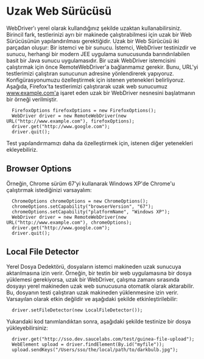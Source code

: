 # Uzak Web Sürücüsü
WebDriver'ı yerel olarak kullandığınız şekilde uzaktan kullanabilirsiniz.
Birincil fark, testlerinizi ayrı bir makinede çalıştırabilmesi için uzak bir Web Sürücüsünün yapılandırılması gerektiğidir.
Uzak bir Web Sürücüsü iki parçadan oluşur: Bir istemci ve bir sunucu.
İstemci, WebDriver testinizdir ve sunucu, herhangi bir modern JEE uygulama sunucusunda barındırılabilen basit bir Java sunucu uygulamasıdır.
Bir uzak WebDriver istemcisini çalıştırmak için önce RemoteWebDriver'a bağlanmamız gerekir.
Bunu, URL'yi testlerimizi çalıştıran sunucunun adresine yönlendirerek yapıyoruz. Konfigürasyonumuzu özelleştirmek için istenen yetenekleri belirliyoruz.
Aşağıda, Firefox'ta testlerimizi çalıştırarak uzak web sunucumuz www.example.com'a işaret eden uzak bir WebDriver nesnesini başlatmanın bir örneği verilmiştir.

      FirefoxOptions firefoxOptions = new FirefoxOptions();
      WebDriver driver = new RemoteWebDriver(new URL("http://www.example.com"), firefoxOptions);
      driver.get("http://www.google.com");
      driver.quit();
      
Test yapılandırmamızı daha da özelleştirmek için, istenen diğer yetenekleri ekleyebiliriz.

## Browser Options 
Örneğin, Chrome sürüm 67'yi kullanarak Windows XP'de Chrome'u çalıştırmak istediğinizi varsayalım:

      ChromeOptions chromeOptions = new ChromeOptions();
      chromeOptions.setCapability("browserVersion", "67");
      chromeOptions.setCapability("platformName", "Windows XP");
      WebDriver driver = new RemoteWebDriver(new URL("http://www.example.com"), chromeOptions);
      driver.get("http://www.google.com");
      driver.quit();

## Local File Detector
Yerel Dosya Dedektörü, dosyaların istemci makineden uzak sunucuya aktarılmasına izin verir.
Örneğin, bir testin bir web uygulamasına bir dosya yüklemesi gerekiyorsa, uzak bir WebDriver,
çalışma zamanı sırasında dosyayı yerel makineden uzak web sunucusuna otomatik olarak aktarabilir. Bu, dosyanın testi çalıştıran uzak makineden yüklenmesine izin verir.
Varsayılan olarak etkin değildir ve aşağıdaki şekilde etkinleştirilebilir:

      driver.setFileDetector(new LocalFileDetector());
  
Yukarıdaki kod tanımlandıktan sonra, aşağıdaki şekilde testinize bir dosya yükleyebilirsiniz:

      driver.get("http://sso.dev.saucelabs.com/test/guinea-file-upload");
      WebElement upload = driver.findElement(By.id("myfile"));
      upload.sendKeys("/Users/sso/the/local/path/to/darkbulb.jpg");
      
  
  
